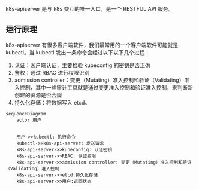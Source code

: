 k8s-apiserver 是与 k8s 交互的唯一入口，是一个 RESTFUL API 服务。

## 运行原理

k8s-apiserver 有很多客户端软件，我们最常用的一个客户端软件可能就是 kubectl。当 kubectl 发出一条命令会经过以下以下几个过程：

1. 认证：客户端认证，主要检验 kubeconfig 的密钥是否正确
2. 鉴权：通过 RBAC 进行权限识别
3. admission controller：变更（Mutating）准入控制和验证（Validating）准入控制，其中一些审计工具就是通过变更准入控制和验证准入控制，来判断新创建的资源是否合规
4. 持久化存储：将数据写入 etcd。

```mermaid
sequenceDiagram
    actor 用户


    用户->>kubectl: 执行命令
    kubectl->>k8s-api-server: 发送请求
    k8s-api-server->>kubeconfig: 认证密钥
    k8s-api-server->>RBAC: 认证权限
    k8s-api-server->>admission controller: 变更（Mutating）准入控制和验证（Validating）准入控制
    k8s-api-server->>etcd:持久化存储
    k8s-api-server->>用户:返回状态
```